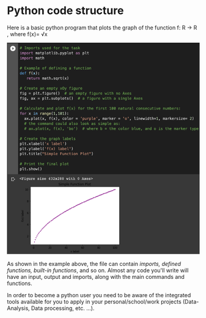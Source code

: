 # Python code structure

Here is a basic python program that plots the graph of the function f: R → R , where  f(x)= √x

![Example of a basic py code](https://github.com/UNT-RITS/Tutorials/blob/master/Basic_Python/code_structure.png)

As shown in the example above, the file can contain _imports, defined functions, built-in functions_, and so on. Almost any code you'll write will have an input, output and imports, along with the main commands and functions.

In order to become a python user you need to be aware of the integrated tools available for you to apply in your 
personal/school/work projects (Data-Analysis, Data processing, etc. …). 
 
